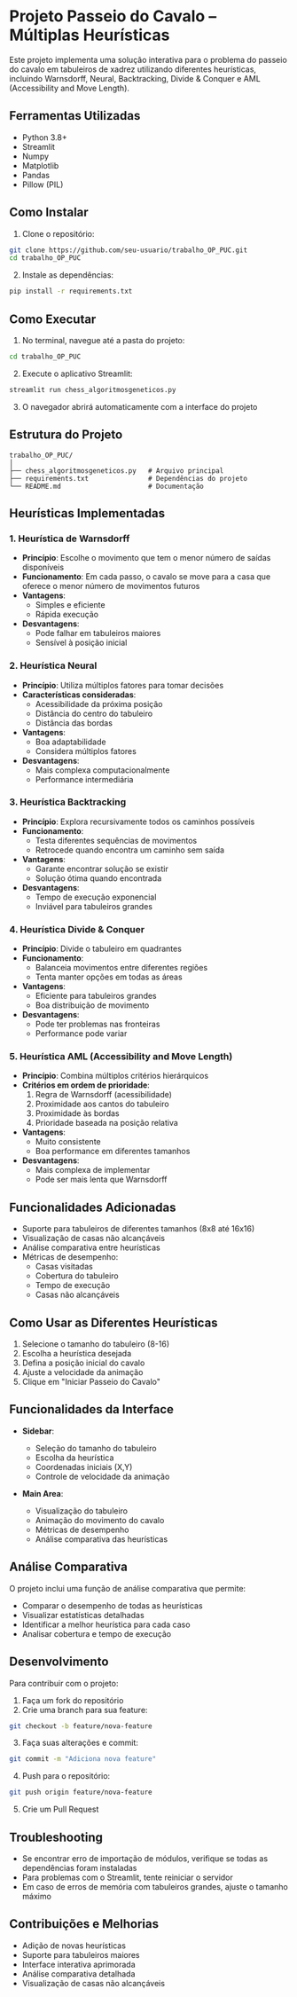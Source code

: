# Projeto Passeio do Cavalo – Múltiplas Heurísticas

Este projeto implementa uma solução interativa para o problema do passeio do cavalo em tabuleiros de xadrez utilizando diferentes heurísticas, incluindo Warnsdorff, Neural, Backtracking, Divide & Conquer e AML (Accessibility and Move Length).

## Ferramentas Utilizadas

- Python 3.8+
- Streamlit
- Numpy
- Matplotlib
- Pandas
- Pillow (PIL)

## Como Instalar

1. Clone o repositório:
```bash
git clone https://github.com/seu-usuario/trabalho_OP_PUC.git
cd trabalho_OP_PUC
```

2. Instale as dependências:
```bash
pip install -r requirements.txt
```

## Como Executar

1. No terminal, navegue até a pasta do projeto:
```bash
cd trabalho_OP_PUC
```

2. Execute o aplicativo Streamlit:
```bash
streamlit run chess_algoritmosgeneticos.py
```

3. O navegador abrirá automaticamente com a interface do projeto

## Estrutura do Projeto

```
trabalho_OP_PUC/
│
├── chess_algoritmosgeneticos.py   # Arquivo principal
├── requirements.txt               # Dependências do projeto
└── README.md                      # Documentação
```

## Heurísticas Implementadas

### 1. Heurística de Warnsdorff
- **Princípio**: Escolhe o movimento que tem o menor número de saídas disponíveis
- **Funcionamento**: Em cada passo, o cavalo se move para a casa que oferece o menor número de movimentos futuros
- **Vantagens**: 
  - Simples e eficiente
  - Rápida execução
- **Desvantagens**: 
  - Pode falhar em tabuleiros maiores
  - Sensível à posição inicial

### 2. Heurística Neural
- **Princípio**: Utiliza múltiplos fatores para tomar decisões
- **Características consideradas**:
  - Acessibilidade da próxima posição
  - Distância do centro do tabuleiro
  - Distância das bordas
- **Vantagens**:
  - Boa adaptabilidade
  - Considera múltiplos fatores
- **Desvantagens**:
  - Mais complexa computacionalmente
  - Performance intermediária

### 3. Heurística Backtracking
- **Princípio**: Explora recursivamente todos os caminhos possíveis
- **Funcionamento**:
  - Testa diferentes sequências de movimentos
  - Retrocede quando encontra um caminho sem saída
- **Vantagens**:
  - Garante encontrar solução se existir
  - Solução ótima quando encontrada
- **Desvantagens**:
  - Tempo de execução exponencial
  - Inviável para tabuleiros grandes

### 4. Heurística Divide & Conquer
- **Princípio**: Divide o tabuleiro em quadrantes
- **Funcionamento**:
  - Balanceia movimentos entre diferentes regiões
  - Tenta manter opções em todas as áreas
- **Vantagens**:
  - Eficiente para tabuleiros grandes
  - Boa distribuição de movimento
- **Desvantagens**:
  - Pode ter problemas nas fronteiras
  - Performance pode variar

### 5. Heurística AML (Accessibility and Move Length)
- **Princípio**: Combina múltiplos critérios hierárquicos
- **Critérios em ordem de prioridade**:
  1. Regra de Warnsdorff (acessibilidade)
  2. Proximidade aos cantos do tabuleiro
  3. Proximidade às bordas
  4. Prioridade baseada na posição relativa
- **Vantagens**:
  - Muito consistente
  - Boa performance em diferentes tamanhos
- **Desvantagens**:
  - Mais complexa de implementar
  - Pode ser mais lenta que Warnsdorff

## Funcionalidades Adicionadas

- Suporte para tabuleiros de diferentes tamanhos (8x8 até 16x16)
- Visualização de casas não alcançáveis
- Análise comparativa entre heurísticas
- Métricas de desempenho:
  - Casas visitadas
  - Cobertura do tabuleiro
  - Tempo de execução
  - Casas não alcançáveis

## Como Usar as Diferentes Heurísticas

1. Selecione o tamanho do tabuleiro (8-16)
2. Escolha a heurística desejada
3. Defina a posição inicial do cavalo
4. Ajuste a velocidade da animação
5. Clique em "Iniciar Passeio do Cavalo"

## Funcionalidades da Interface

- **Sidebar**: 
  - Seleção do tamanho do tabuleiro
  - Escolha da heurística
  - Coordenadas iniciais (X,Y)
  - Controle de velocidade da animação

- **Main Area**:
  - Visualização do tabuleiro
  - Animação do movimento do cavalo
  - Métricas de desempenho
  - Análise comparativa das heurísticas

## Análise Comparativa

O projeto inclui uma função de análise comparativa que permite:
- Comparar o desempenho de todas as heurísticas
- Visualizar estatísticas detalhadas
- Identificar a melhor heurística para cada caso
- Analisar cobertura e tempo de execução

## Desenvolvimento

Para contribuir com o projeto:

1. Faça um fork do repositório
2. Crie uma branch para sua feature:
```bash
git checkout -b feature/nova-feature
```
3. Faça suas alterações e commit:
```bash
git commit -m "Adiciona nova feature"
```
4. Push para o repositório:
```bash
git push origin feature/nova-feature
```
5. Crie um Pull Request

## Troubleshooting

- Se encontrar erro de importação de módulos, verifique se todas as dependências foram instaladas
- Para problemas com o Streamlit, tente reiniciar o servidor
- Em caso de erros de memória com tabuleiros grandes, ajuste o tamanho máximo

## Contribuições e Melhorias

- Adição de novas heurísticas
- Suporte para tabuleiros maiores
- Interface interativa aprimorada
- Análise comparativa detalhada
- Visualização de casas não alcançáveis
